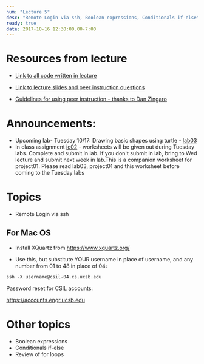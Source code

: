 ```yaml
---
num: "Lecture 5"
desc: "Remote Login via ssh, Boolean expressions, Conditionals if-else"
ready: true
date: 2017-10-16 12:30:00.00-7:00
---
```


# Resources from lecture

* [Link to all code written in lecture](https://github.com/ucsb-cs8-f17/cs8-f17-lecture-code)

* [Link to lecture slides and peer instruction questions](https://drive.google.com/drive/folders/0BxIvQwpl4ocoRy1Pa041SThLUFU?usp=sharing)

* [Guidelines for using peer instruction - thanks to Dan Zingaro](https://drive.google.com/file/d/0BxIvQwpl4ocoX2ZpUjJDZW52Wlk/view?usp=sharing)

# Announcements:
* Upcoming lab- Tuesday 10/17: Drawing basic shapes using turtle - [lab03](/lab/lab03/)
* In class assignment [ic02](/hwk/ic02/) - worksheets will be given out during Tuesday labs. Complete and submit in lab. If you don't submit in lab, bring to Wed lecture and submit next week in lab.This is a companion worksheet for project01. Please read lab03, project01 and this worksheet before coming to the Tuesday labs

# Topics
* Remote Login via ssh

## For Mac OS

* Install XQuartz from https://www.xquartz.org/

* Use this, but substitute YOUR username in place of username, and any number from 01 to 48
   in place of 04:

```
ssh -X username@csil-04.cs.ucsb.edu
```

Password reset for CSIL accounts:

<https://accounts.engr.ucsb.edu>

# Other topics

* Boolean expressions
* Conditionals if-else
* Review of for loops













